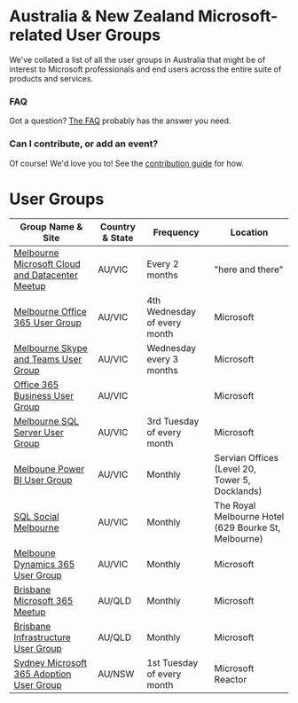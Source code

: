 # Australia & New Zealand Microsoft-related User Groups

We've collated a list of all the user groups in Australia that might be of interest to Microsoft professionals and end users across the entire suite of products and services.


### FAQ

Got a question? [The FAQ](https://github.com/loryanstrant/anzusergroups/blob/master/FAQ.md) probably has the answer you need.

### Can I contribute, or add an event?

Of course! We'd love you to! See the [contribution guide](https://github.com/loryanstrant/anzusergroups/blob/master/contributing.md) for how.

# User Groups


| Group Name & Site | Country & State | Frequency | Location |
| ----------------- | --------------- | --------- | -------- |
| [Melbourne Microsoft Cloud and Datacenter Meetup](https://www.meetup.com/Melbourne-Microsoft-Cloud-and-Datacenter-Meetup/) | AU/VIC | Every 2 months | "here and there" |
| [Melbourne Office 365 User Group](https://www.meetup.com/en-AU/Melbourne-Office-365-Meetup/) | AU/VIC | 4th Wednesday of every month | Microsoft |
| [Melbourne Skype and Teams User Group](https://www.meetup.com/en-AU/Melbourne-UC/) | AU/VIC | Wednesday every 3 months | Microsoft |
| [Office 365 Business User Group](https://www.meetup.com/en-AU/Melbourne-Office-365-Business-User-Group/) | AU/VIC |  | Microsoft |
| [Melbourne SQL Server User Group](https://melbourne.pass.org/) | AU/VIC | 3rd Tuesday of every month | Microsoft |
| [Melboune Power BI User Group](https://www.meetup.com/Power-BI-Melbourne/) | AU/VIC | Monthly | Servian Offices (Level 20, Tower 5, Docklands) |
| [SQL Social Melbourne](https://www.meetup.com/SQL-Social-Melbourne) | AU/VIC | Monthly | The Royal Melbourne Hotel (629 Bourke St, Melbourne) |
| [Melboune Dynamics 365 User Group](https://www.d365ug.com/communities/community-home?CommunityKey=6beb5933-0b8f-4ebe-b3d9-132a87182f92) | AU/VIC | Monthly | Microsoft |
| [Brisbane Microsoft 365 Meetup](https://www.365community.org/) | AU/QLD | Monthly | Microsoft |
| [Brisbane Infrastructure User Group](http://www.bigau.org/) | AU/QLD | Monthly | Microsoft |
| [Sydney Microsoft 365 Adoption User Group](https://www.meetup.com/en-AU/Microsoft-365-Adoption/) | AU/NSW | 1st Tuesday of every month | Microsoft Reactor |

